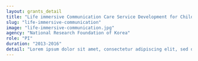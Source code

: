 ```yaml
---
layout: grants_detail
title: "Life immersive Communication Care Service Development for Children with Communication Disorders via Smartphone Application: Early Screening & Effective Intervention"
slug: "life-immersive-communication"
image: "life-immersive-communication.jpg"
agency: "National Research Foundation of Korea"
role: "PI"
duration: "2013-2016"
detail: "Lorem ipsum dolor sit amet, consectetur adipiscing elit, sed do eiusmod tempor incididunt ut labore et dolore magna aliqua. Ut enim ad minim veniam, quis nostrud exercitation ullamco laboris nisi ut aliquip ex ea commodo consequat. Lorem ipsum dolor sit amet. Lorem ipsum dolor sit amet, consectetur adipiscing elit, sed do eiusmod tempor incididunt ut labore et dolore magna aliqua. Ut enim ad minim veniam, quis nostrud exercitation ullamco laboris nisi ut aliquip ex ea commodo consequat. Lorem ipsum dolor sit amet. Lorem ipsum dolor sit amet, consectetur adipiscing elit, sed do eiusmod tempor incididunt ut labore et dolore magna aliqua. Ut enim ad minim veniam, quis nostrud exercitation ullamco laboris nisi ut aliquip ex ea commodo consequat. Lorem ipsum dolor sit amet."
---
```

